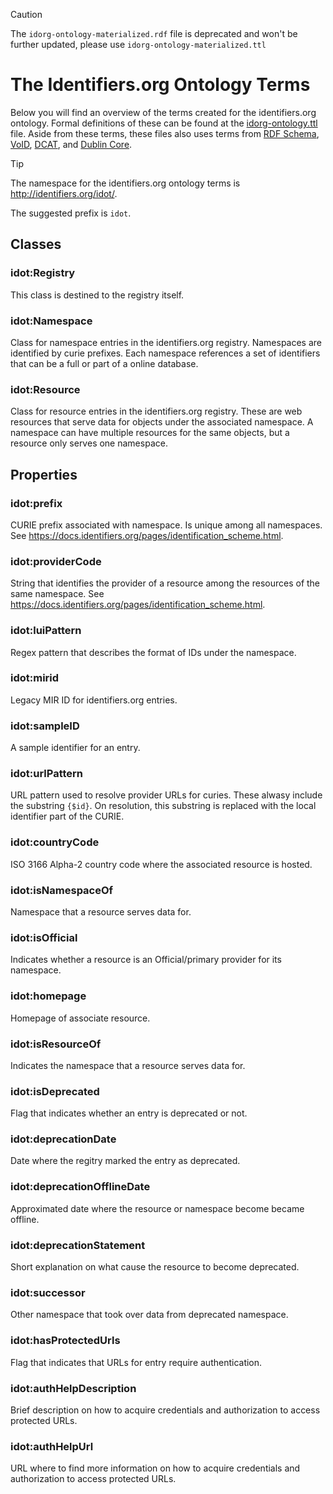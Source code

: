 > [!CAUTION]
> The `idorg-ontology-materialized.rdf` file is deprecated and won't be further updated, please use `idorg-ontology-materialized.ttl`

# The Identifiers.org Ontology Terms

Below you will find an overview of the terms created for the identifiers.org ontology. Formal definitions of these can be found at the [idorg-ontology.ttl](./idorg-ontology.ttl) file.
Aside from these terms, these files also uses terms from 
[RDF Schema](https://www.w3.org/TR/rdf-schema/), 
[VoID](https://www.w3.org/TR/void/), 
[DCAT](https://www.w3.org/TR/vocab-dcat-3/), and 
[Dublin Core](https://www.dublincore.org/specifications/dublin-core/dcmi-terms/).


> [!TIP]
> The namespace for the identifiers.org ontology terms is <http://identifiers.org/idot/>.
>
> The suggested prefix is `idot`.

## Classes

### idot:Registry
This class is destined to the registry itself.

### idot:Namespace
Class for namespace entries in the identifiers.org registry. Namespaces are identified by curie prefixes.
Each namespace references a set of identifiers that can be a full or part of a online database.

### idot:Resource
Class for resource entries in the identifiers.org registry.
These are web resources that serve data for objects under the associated namespace.
A namespace can have multiple resources for the same objects, but a resource only serves one namespace.


## Properties

### idot:prefix
CURIE prefix associated with namespace. Is unique among all namespaces.
See <https://docs.identifiers.org/pages/identification_scheme.html>.

### idot:providerCode
String that identifies the provider of a resource among the resources of the same namespace.
See <https://docs.identifiers.org/pages/identification_scheme.html>.

### idot:luiPattern
Regex pattern that describes the format of IDs under the namespace.

### idot:mirid
Legacy MIR ID for identifiers.org entries.

### idot:sampleID
A sample identifier for an entry.

### idot:urlPattern
URL pattern used to resolve provider URLs for curies. 
These alwasy include the substring `{$id}`.
On resolution, this substring is replaced with the local identifier part of the CURIE.

### idot:countryCode
ISO 3166 Alpha-2 country code where the associated resource is hosted.

### idot:isNamespaceOf
Namespace that a resource serves data for.

### idot:isOfficial
Indicates whether a resource is an Official/primary provider for its namespace.

### idot:homepage
Homepage of associate resource.

### idot:isResourceOf
Indicates the namespace that a resource serves data for.

### idot:isDeprecated
Flag that indicates whether an entry is deprecated or not.

### idot:deprecationDate
Date where the regitry marked the entry as deprecated.

### idot:deprecationOfflineDate
Approximated date where the resource or namespace become became offline.

### idot:deprecationStatement
Short explanation on what cause the resource to become deprecated.

### idot:successor
Other namespace that took over data from deprecated namespace.

### idot:hasProtectedUrls
Flag that indicates that URLs for entry require authentication.

### idot:authHelpDescription
Brief description on how to acquire credentials and authorization to access protected URLs.

### idot:authHelpUrl
URL where to find more information on how to acquire credentials and authorization to access protected URLs.
